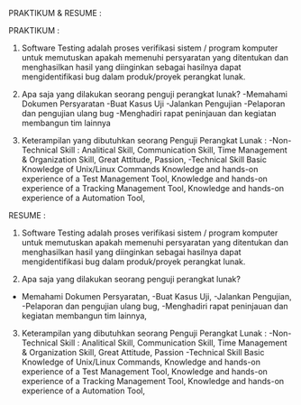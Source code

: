PRAKTIKUM & RESUME : 

PRAKTIKUM : 
1. Software Testing adalah proses verifikasi sistem / program komputer untuk memutuskan apakah memenuhi persyaratan yang ditentukan dan menghasilkan hasil yang diinginkan sebagai hasilnya dapat mengidentifikasi bug dalam produk/proyek perangkat lunak.

2. Apa saja yang dilakukan seorang penguji perangkat lunak?
-Memahami Dokumen Persyaratan
-Buat Kasus Uji
-Jalankan Pengujian
-Pelaporan dan pengujian ulang bug
-Menghadiri rapat peninjauan dan kegiatan membangun tim lainnya

3. Keterampilan yang dibutuhkan seorang Penguji Perangkat Lunak :
-Non-Technical Skill :
Analitical Skill,
Communication Skill, 
Time Management & Organization Skill, 
Great Attitude,
Passion,
-Technical Skill
 Basic Knowledge of Unix/Linux Commands
Knowledge and hands-on experience of a Test Management Tool,
Knowledge and hands-on experience of a Tracking Management Tool,
Knowledge and hands-on experience of a Automation Tool,

RESUME : 
1. Software Testing adalah proses verifikasi sistem / program komputer untuk memutuskan apakah memenuhi persyaratan yang ditentukan dan menghasilkan hasil yang diinginkan sebagai hasilnya dapat mengidentifikasi bug dalam produk/proyek perangkat lunak.

2. Apa saja yang dilakukan seorang penguji perangkat lunak?
- Memahami Dokumen Persyaratan,
-Buat Kasus Uji,
-Jalankan Pengujian,
-Pelaporan dan pengujian ulang bug,
-Menghadiri rapat peninjauan dan kegiatan membangun tim lainnya,

3. Keterampilan yang dibutuhkan seorang Penguji Perangkat Lunak :
-Non-Technical Skill :
Analitical Skill,
Communication Skill,
Time Management & Organization Skill,
Great Attitude,
Passion
-Technical Skill
Basic Knowledge of Unix/Linux Commands,
Knowledge and hands-on experience of a Test Management Tool,
Knowledge and hands-on experience of a Tracking Management Tool,
Knowledge and hands-on experience of a Automation Tool,

